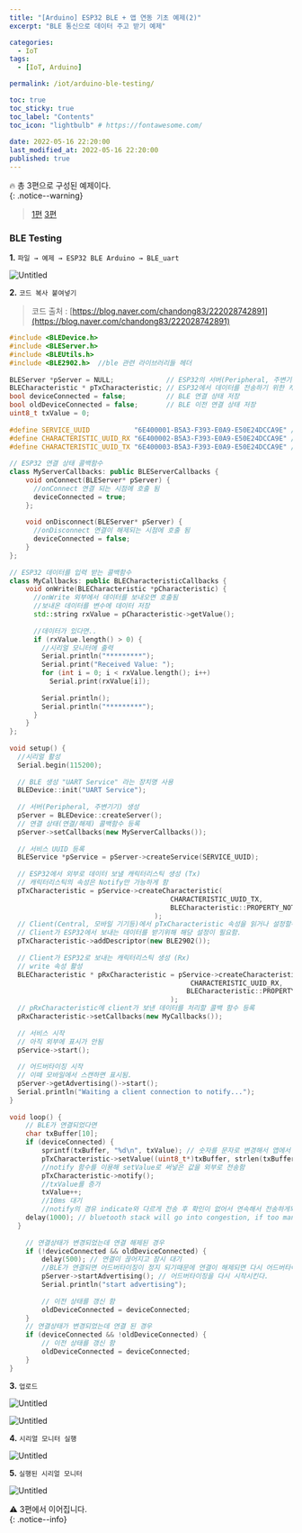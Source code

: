 ```yaml
---
title: "[Arduino] ESP32 BLE + 앱 연동 기초 예제(2)"
excerpt: "BLE 통신으로 데이터 주고 받기 예제"

categories:
  - IoT
tags:
  - [IoT, Arduino]

permalink: /iot/arduino-ble-testing/

toc: true
toc_sticky: true
toc_label: "Contents"
toc_icon: "lightbulb" # https://fontawesome.com/
 
date: 2022-05-16 22:20:00
last_modified_at: 2022-05-16 22:20:00
published: true
---
```


🔥 총 3편으로 구성된 예제이다.  
{: .notice--warning}

> [1편](https://kdjun97.github.io/iot/arduino-ide-setting/)
> [3편](https://kdjun97.github.io/iot/arduino-ble-nrf-toolbox/)

### BLE Testing

**1.** `파일 → 예제 → ESP32 BLE Arduino → BLE_uart`  

![Untitled](/assets/images/post_img/arduino-ble-testing/Untitled.png)  
    
**2.** `코드 복사 붙여넣기`  

> 코드 출처 : [https://blog.naver.com/chandong83/222028742891](https://blog.naver.com/chandong83/222028742891)  
    
```cpp
#include <BLEDevice.h>
#include <BLEServer.h>
#include <BLEUtils.h> 
#include <BLE2902.h>  //ble 관련 라이브러리들 헤더
    
BLEServer *pServer = NULL;             // ESP32의 서버(Peripheral, 주변기기) 클래스
BLECharacteristic * pTxCharacteristic; // ESP32에서 데이터를 전송하기 위한 캐릭터리스틱
bool deviceConnected = false;          // BLE 연결 상태 저장
bool oldDeviceConnected = false;       // BLE 이전 연결 상태 저장
uint8_t txValue = 0;
    
#define SERVICE_UUID           "6E400001-B5A3-F393-E0A9-E50E24DCCA9E" // 서비스 UUID
#define CHARACTERISTIC_UUID_RX "6E400002-B5A3-F393-E0A9-E50E24DCCA9E" // ESP32가 데이터를 입력 받는 캐릭터리스틱 UUID (Rx)
#define CHARACTERISTIC_UUID_TX "6E400003-B5A3-F393-E0A9-E50E24DCCA9E" // ESP32에서 외부로 데이터 보낼 캐릭터리스틱 UUID (Tx)
    
// ESP32 연결 상태 콜백함수
class MyServerCallbacks: public BLEServerCallbacks {
    void onConnect(BLEServer* pServer) {
      //onConnect 연결 되는 시점에 호출 됨
      deviceConnected = true;
    };
    
    void onDisconnect(BLEServer* pServer) {
      //onDisconnect 연결이 해제되는 시점에 호출 됨
      deviceConnected = false;
    }
};
  
// ESP32 데이터를 입력 받는 콜백함수
class MyCallbacks: public BLECharacteristicCallbacks {  
    void onWrite(BLECharacteristic *pCharacteristic) {
      //onWrite 외부에서 데이터를 보내오면 호출됨 
      //보내온 데이터를 변수에 데이터 저장
      std::string rxValue = pCharacteristic->getValue();
      
      //데이터가 있다면..
      if (rxValue.length() > 0) {
        //시리얼 모니터에 출력
        Serial.println("*********");
        Serial.print("Received Value: ");
        for (int i = 0; i < rxValue.length(); i++)
          Serial.print(rxValue[i]);
    
        Serial.println();
        Serial.println("*********");
      }
    }
};
    
void setup() {
  //시리얼 활성
  Serial.begin(115200);
    
  // BLE 생성 "UART Service" 라는 장치명 사용
  BLEDevice::init("UART Service");
    
  // 서버(Peripheral, 주변기기) 생성
  pServer = BLEDevice::createServer();
  // 연결 상태(연결/해제) 콜백함수 등록
  pServer->setCallbacks(new MyServerCallbacks());
    
  // 서비스 UUID 등록 
  BLEService *pService = pServer->createService(SERVICE_UUID);
    
  // ESP32에서 외부로 데이터 보낼 캐릭터리스틱 생성 (Tx)
  // 캐릭터리스틱의 속성은 Notify만 가능하게 함
  pTxCharacteristic = pService->createCharacteristic(
										CHARACTERISTIC_UUID_TX,
										BLECharacteristic::PROPERTY_NOTIFY
									);
  // Client(Central, 모바일 기기등)에서 pTxCharacteristic 속성을 읽거나 설정할수 있게 UUID 2902를 등록
  // Client가 ESP32에서 보내는 데이터를 받기위해 해당 설정이 필요함.
  pTxCharacteristic->addDescriptor(new BLE2902());
    
  // Client가 ESP32로 보내는 캐릭터리스틱 생성 (Rx)
  // write 속성 활성
  BLECharacteristic * pRxCharacteristic = pService->createCharacteristic(
											 CHARACTERISTIC_UUID_RX,
											BLECharacteristic::PROPERTY_WRITE
										);
  // pRxCharacteristic에 client가 보낸 데이터를 처리할 콜백 함수 등록
  pRxCharacteristic->setCallbacks(new MyCallbacks());
    
  // 서비스 시작
  // 아직 외부에 표시가 안됨
  pService->start();
    
  // 어드버타이징 시작
  // 이떼 모바일에서 스캔하면 표시됨.
  pServer->getAdvertising()->start();
  Serial.println("Waiting a client connection to notify...");
}
    
void loop() {
    // BLE가 연결되었다면
    char txBuffer[10];
    if (deviceConnected) {
        sprintf(txBuffer, "%d\n", txValue); // 숫자를 문자로 변경해서 앱에서 보기 편하게 함
        pTxCharacteristic->setValue((uint8_t*)txBuffer, strlen(txBuffer));
        //notify 함수를 이용해 setValue로 써넣은 값을 외부로 전송함
        pTxCharacteristic->notify();
        //txValue를 증가
        txValue++;
        //10ms 대기
        //notify의 경유 indicate와 다르게 전송 후 확인이 없어서 연속해서 전송하게되면 Client가 데이터를 못 받을수 있다.
    delay(1000); // bluetooth stack will go into congestion, if too many packets are sent
  }
    
    // 연결상태가 변경되었는데 연결 해제된 경우
    if (!deviceConnected && oldDeviceConnected) {
        delay(500); // 연결이 끊어지고 잠시 대기
        //BLE가 연결되면 어드버타이징이 정지 되기때문에 연결이 해제되면 다시 어드버타이징을 시작시킨다.
        pServer->startAdvertising(); // 어드버타이징을 다시 시작시킨다.        
        Serial.println("start advertising");
    
        // 이전 상태를 갱신 함
        oldDeviceConnected = deviceConnected;
    }
    // 연결상태가 변경되었는데 연결 된 경우
    if (deviceConnected && !oldDeviceConnected) {
		// 이전 상태를 갱신 함
        oldDeviceConnected = deviceConnected;
    }
}
```  

**3.** `업로드`  

![Untitled](/assets/images/post_img/arduino-ble-testing/Untitled1.png)  
    
![Untitled](/assets/images/post_img/arduino-ble-testing/Untitled2.png)  

**4.** `시리얼 모니터 실행`  

![Untitled](/assets/images/post_img/arduino-ble-testing/Untitled3.png)  

**5.** `실행된 시리얼 모니터`  

![Untitled](/assets/images/post_img/arduino-ble-testing/Untitled4.png)  

⚠️ 3편에서 이어집니다.  
{: .notice--info} 